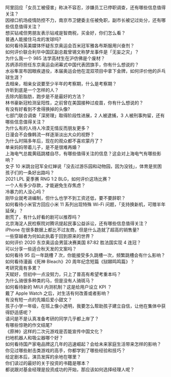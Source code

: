阿里回应「女员工被侵害」称决不容忍，涉嫌员工已停职调查，还有哪些信息值得关注？  
因禄口机场疫情防控不力，南京市卫健委主任被免职，副市长被记过处分，还有哪些信息值得关注？  
想买钻戒但男朋友表示钻戒是智商税，买金好，你们怎么看？  
普通人能接住马龙的发球吗?  
如何看待英美媒体怀疑东京奥运会百米冠军雅各布斯服用兴奋剂？  
如何评价联合利华中国区副总裁曾锡文称梦龙事件是「无妄之灾」？  
为什么我一个 985 法学高材生在沪仿佛是个废材？  
苏炳添将担任东京奥运会闭幕式中国代表团旗手，你有什么想说的？  
水谷隼宣布因眼疾退役，本届奥运会他在混双项目中拿下金牌，如何评价他的乒乓球生涯？  
去相亲，相亲女说要至少半年的考察期，什么是考察期？  
许昕到底是一个怎样的人？  
去除内脏脂肪，跑步是不是最好的方法？  
林书豪新冠检测呈阳性，之前曾在美国接种过疫苗，你有什么想说的？  
有没有好看到不舍得换掉的头像?  
七部门联合调查「深房理」取得阶段性进展，2 人被逮捕，3 人被刑事拘留，还有哪些信息值得关注？  
为什么有的人待人冷漠无情反而朋友更多？  
日漫会不会像韩流一样逐渐淡出大众的视野？  
为什么时隔多年后，现在的观众都不喜欢蒙丹了？  
单亲妈妈带着儿子，是不是很难再婚？  
上海电气总裁黄瓯跳楼自尽，有哪些值得关注的信息？这会对上海电气有哪些影响？  
女子 10 米跳台冠军全红婵说「没去过游乐园和动物园，因为没钱」，体育是贫困孩子们的一条好出路吗？  
2021 LPL 夏季赛 RNG 1:2 BLG，如何评价这场比赛？  
一个人有多少存款，才能避免生存焦虑？  
冷暴力的人没心吗？  
刚毕业就考进编制，但什么也学不到工资还低，要不要辞职？  
如何看待小米官方回应小米 11 系列出现特殊 Wi-Fi 问题，「支持换新机，可赠半年延保」？  
剧荒了，有什么好看的剧可以推荐吗？  
北京海淀人民检察院对腾讯提起民事公益诉讼，还有哪些信息值得关注？  
iPhone 在很多数据上都比不过友商，但是什么造就了超高的销售量?  
一些穿越者为何如此执着于回到原来的世界？  
如何评价 2020 东京奥运会男篮决赛美国 87:82 胜法国实现 4 连冠？  
可以分享一些适合秋天发的文案吗？  
如何看待 95 后一年跳槽 7 次，你能接受多久跳槽一次，频繁跳槽会有什么影响？  
如何看待漫画《死神 Bleach》20 周年纪念短篇《狱頣鸣鸣篇》？  
考研究竟有多累？  
天赋好，但初中一点没努力，只上了普高有希望考重本吗？  
为什么骑很多种类的马，但是没有人骑斑马？  
如何看待新的 MIUI 内测机制？这是给用户设立 KPI ？  
戴了 Apple Watch 之后，对生活有何改善或者影响？  
有没有短一点的先婚后爱小甜文？  
孩子小学一年级，在班上像小透明，我要怎么帮助孩子建立自信，让他在集体中获得舒适感呢？  
请问是不是认真准备考研的同学几乎都上岸了？  
有哪些惊艳的作文结尾?  
《原神》这样的二次元游戏是否能宣传中国文化？  
扫地机器人和吸尘器哪个好？  
如何看待国产家电品牌这几年的迅速崛起？会给未来家庭生活带来怎样的影响？  
你见过哪些射击类游戏的高手，你都学到了哪些经验和技巧？  
给定剧本后，演员发挥的余地在哪里？  
你们读过的最好的关于投资的书籍是哪本？  
都说跟对基金经理是投资成功的开始，那应该如何选择经理人呢？  
